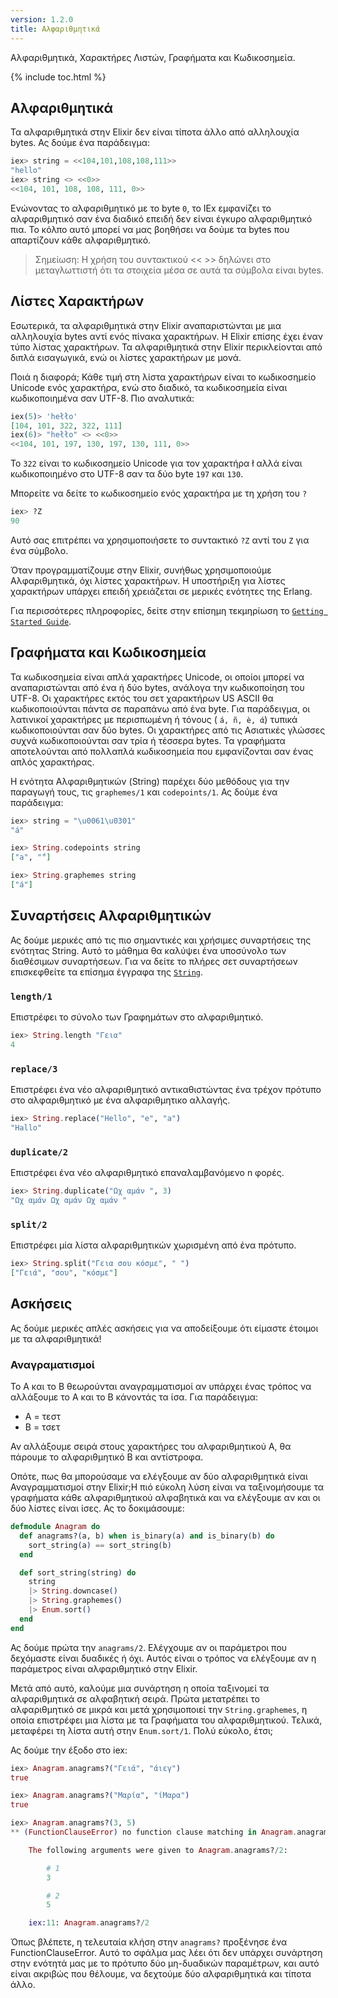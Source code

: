 ```yaml
---
version: 1.2.0
title: Αλφαριθμητικά
---
```


Αλφαριθμητικά, Χαρακτήρες Λιστών, Γραφήματα και Κωδικοσημεία.

{% include toc.html %}

## Αλφαριθμητικά

Τα αλφαριθμητικά στην Elixir δεν είναι τίποτα άλλο από αλληλουχία bytes.
Ας δούμε ένα παράδειγμα:

```elixir
iex> string = <<104,101,108,108,111>>
"hello"
iex> string <> <<0>>
<<104, 101, 108, 108, 111, 0>>
```

Ενώνοντας το αλφαριθμητικό με το byte `0`, το IEx εμφανίζει το αλφαριθμητικό σαν ένα διαδικό επειδή δεν είναι έγκυρο αλφαριθμητικό πια.
Το κόλπο αυτό μπορεί να μας βοηθήσει να δούμε τα bytes που απαρτίζουν κάθε αλφαριθμητικό.

>Σημείωση: Η χρήση του συντακτικού << >> δηλώνει στο μεταγλωττιστή ότι τα στοιχεία μέσα σε αυτά τα σύμβολα είναι bytes.

## Λίστες Χαρακτήρων

Εσωτερικά, τα αλφαριθμητικά στην Elixir αναπαριστώνται με μια αλληλουχία bytes αντί ενός πίνακα χαρακτήρων.
Η Elixir επίσης έχει έναν τύπο λίστας χαρακτήρων.
Τα αλφαριθμητικά στην Elixir περικλείονται από διπλά εισαγωγικά, ενώ οι λίστες χαρακτήρων με μονά.

Ποιά η διαφορά; Κάθε τιμή στη λίστα χαρακτήρων είναι το κωδικοσημείο Unicode ενός χαρακτήρα, ενώ στο διαδικό, τα κωδικοσημεία είναι κωδικοποιημένα σαν UTF-8.
Πιο αναλυτικά:

```elixir
iex(5)> 'hełło'
[104, 101, 322, 322, 111]
iex(6)> "hełło" <> <<0>>
<<104, 101, 197, 130, 197, 130, 111, 0>>
```

Το `322` είναι το κωδικοσημείο Unicode για τον χαρακτήρα ł αλλά είναι κωδικοποιημένο στο UTF-8 σαν τα δύο byte `197` και `130`.

Μπορείτε να δείτε το κωδικοσημείο ενός χαρακτήρα με τη χρήση του `?`

```elixir
iex> ?Z
90
```

Αυτό σας επιτρέπει να χρησιμοποιήσετε το συντακτικό `?Z` αντί του `Z` για ένα σύμβολο.

Όταν προγραμματίζουμε στην Elixir, συνήθως χρησιμοποιούμε Αλφαριθμητικά, όχι λίστες χαρακτήρων.
Η υποστήριξη για λίστες χαρακτήρων υπάρχει επειδή χρειάζεται σε μερικές ενότητες της Erlang.

Για περισσότερες πληροφορίες, δείτε στην επίσημη τεκμηρίωση το [`Getting Started Guide`](http://elixir-lang.org/getting-started/binaries-strings-and-char-lists.html).

## Γραφήματα και Κωδικοσημεία

Τα κωδικοσημεία είναι απλά χαρακτήρες Unicode, οι οποίοι μπορεί να αναπαριστώνται από ένα ή δύο bytes, ανάλογα την κωδικοποίηση του UTF-8.
Οι χαρακτήρες εκτός του σετ χαρακτήρων US ASCII θα κωδικοποιούνται πάντα σε παραπάνω από ένα byte.
Για παράδειγμα, οι λατινικοί χαρακτήρες με περισπωμένη ή τόνους ( `á, ñ, è, ά`) τυπικά κωδικοποιούνται σαν δύο bytes.
Οι χαρακτήρες από τις Ασιατικές γλώσσες συχνά κωδικοποιούνται σαν τρία ή τέσσερα bytes.
Τα γραφήματα αποτελούνται από πολλαπλά κωδικοσημεία που εμφανίζονται σαν ένας απλός χαρακτήρας.

Η ενότητα Αλφαριθμητικών (String) παρέχει δύο μεθόδους για την παραγωγή τους, τις `graphemes/1` και `codepoints/1`.
Ας δούμε ένα παράδειγμα:

```elixir
iex> string = "\u0061\u0301"
"á"

iex> String.codepoints string
["a", "́"]

iex> String.graphemes string
["á"]
```

## Συναρτήσεις Αλφαριθμητικών

Ας δούμε μερικές από τις πιο σημαντικές και χρήσιμες συναρτήσεις της ενότητας String.
Αυτό το μάθημα θα καλύψει ένα υποσύνολο των διαθέσιμων συναρτήσεων.
Για να δείτε το πλήρες σετ συναρτήσεων επισκεφθείτε τα επίσημα έγγραφα της [`String`](https://hexdocs.pm/elixir/String.html).

### `length/1`

Επιστρέφει το σύνολο των Γραφημάτων στο αλφαριθμητικό.

```elixir
iex> String.length "Γεια"
4
```

### `replace/3`

Επιστρέφει ένα νέο αλφαριθμητικό αντικαθιστώντας ένα τρέχον πρότυπο στο αλφαριθμητικό με ένα αλφαριθμητικο αλλαγής.

```elixir
iex> String.replace("Hello", "e", "a")
"Hallo"
```

### `duplicate/2`

Επιστρέφει ένα νέο αλφαριθμητικό επαναλαμβανόμενο n φορές.

```elixir
iex> String.duplicate("Ωχ αμάν ", 3)
"Ωχ αμάν Ωχ αμάν Ωχ αμάν "
```

### `split/2`

Επιστρέφει μία λίστα αλφαριθμητικών χωρισμένη από ένα πρότυπο.

```elixir
iex> String.split("Γεια σου κόσμε", " ")
["Γειά", "σου", "κόσμε"]
```

## Ασκήσεις

Ας δούμε μερικές απλές ασκήσεις για να αποδείξουμε ότι είμαστε έτοιμοι με τα αλφαριθμητικά!

### Αναγραματισμοί

Το Α και το Β θεωρούνται αναγραμματισμοί αν υπάρχει ένας τρόπος να αλλάξουμε το Α και το Β κάνοντάς τα ίσα.
Για παράδειγμα:

+ Α = τεστ
+ B = τσετ

Αν αλλάξουμε σειρά στους χαρακτήρες του αλφαριθμητικού Α, θα πάρουμε το αλφαριθμητικό Β και αντίστροφα.

Οπότε, πως θα μπορούσαμε να ελέγξουμε αν δύο αλφαριθμητικά είναι Αναγραμματισμοί στην Elixir;Η πιό εύκολη λύση είναι να ταξινομήσουμε τα γραφήματα κάθε αλφαριθμητικού αλφαβητικά και να ελέγξουμε αν και οι δύο λίστες είναι ίσες.
Ας το δοκιμάσουμε:

```elixir
defmodule Anagram do
  def anagrams?(a, b) when is_binary(a) and is_binary(b) do
    sort_string(a) == sort_string(b)
  end

  def sort_string(string) do
    string
    |> String.downcase()
    |> String.graphemes()
    |> Enum.sort()
  end
end
```

Ας δούμε πρώτα την `anagrams/2`.
Ελέγχουμε αν οι παράμετροι που δεχόμαστε είναι δυαδικές ή όχι.
Αυτός είναι ο τρόπος να ελέγξουμε αν η παράμετρος είναι αλφαριθμητικό στην Elixir.

Μετά από αυτό, καλούμε μια συνάρτηση η οποία ταξινομεί τα αλφαριθμητικά σε αλφαβητική σειρά.
Πρώτα μετατρέπει το αλφαριθμητικό σε μικρά και μετά χρησιμοποιεί την `String.graphemes`, η οποία επιστρέφει μια λίστα με τα Γραφήματα του αλφαριθμητικού.
Τελικά, μεταφέρει τη λίστα αυτή στην `Enum.sort/1`.
Πολύ εύκολο, έτσι;

Ας δούμε την έξοδο στο iex:

```elixir
iex> Anagram.anagrams?("Γειά", "άιεγ")
true

iex> Anagram.anagrams?("Μαρία", "ίΜαρα")
true

iex> Anagram.anagrams?(3, 5)
** (FunctionClauseError) no function clause matching in Anagram.anagrams?/2

    The following arguments were given to Anagram.anagrams?/2:

        # 1
        3

        # 2
        5

    iex:11: Anagram.anagrams?/2
```

Όπως βλέπετε, η τελευταία κλήση στην `anagrams?` προξένησε ένα FunctionClauseError.
Αυτό το σφάλμα μας λέει ότι δεν υπάρχει συνάρτηση στην ενότητά μας με το πρότυπο δύο μη-δυαδικών παραμέτρων, και αυτό είναι ακριβώς που θέλουμε, να δεχτούμε δύο αλφαριθμητικά και τίποτα άλλο.
